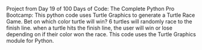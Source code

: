 Project from Day 19 of 100 Days of Code: The Complete Python Pro Bootcamp:
This python code uses Turtle Graphics to generate a Turtle Race Game.
Bet on which color turtle will win? 
6 turtles will randomly race to the finish line. 
when a turtle hits the finish line, the user will win or lose depending on if their color won the race. 
This code uses the Turtle Graphics module for Python.
